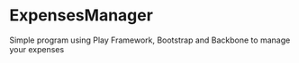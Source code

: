# ExpensesManager
Simple program using Play Framework, Bootstrap and Backbone to manage your expenses
